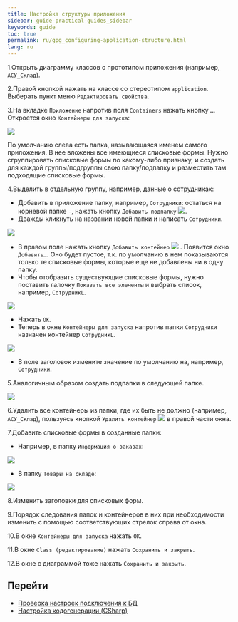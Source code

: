 ```yaml
---
title: Настройка структуры приложения
sidebar: guide-practical-guides_sidebar
keywords: guide
toc: true
permalink: ru/gpg_configuring-application-structure.html
lang: ru
---
```


1.Открыть диаграмму классов с прототипом приложения (например, `АСУ_Склад`).

2.Правой кнопкой нажать на классе со стереотипом `application`. Выберать пункт меню `Редактировать свойства`.

3.На вкладке `Приложение` напротив поля `Containers` нажать кнопку `…`. Откроется окно `Контейнеры для запуска`:
 
![](/images/pages/guides/flexberry-aspnet/containers-launching.png) 

По умолчанию слева есть папка, называющаяся именем самого приложения. В нее вложены все имеющиеся списковые формы. Нужно сгруппировать списковые формы по какому-либо признаку, и создать для каждой группы/подгруппы свою папку/подпапку и разместить там подходящие списковые формы.

4.Выделить в отдельную группу, например, данные о сотрудниках:

  * Добавить в приложение папку, например, `Сотрудники`: остаться на корневой папке `-`, нажать кнопку `Добавить подпапку` ![](/images/pages/guides/flexberry-aspnet/subfolder.png).  
  * Дважды кликнуть на названии новой папки и написать `Сотрудники`.

 ![](/images/pages/guides/flexberry-aspnet/employees.png) 

  * В правом поле нажать кнопку `Добавить контейнер`  ![](/images/pages/guides/flexberry-aspnet/add.png) . Появится окно `Добавить…`. Оно будет пустое, т.к. по умолчанию в нем показываются только те списковые формы, которые еще не добавлены ни в одну папку. 
  * Чтобы отобразить существующие списковые формы, нужно поставить галочку `Показать все элементы` и выбрать список, например, `СотрудникL`.

 ![](/images/pages/guides/flexberry-aspnet/employeer-l.png) 

  * Нажать `ОК`.
  * Теперь в окне `Контейнеры для запуска` напротив папки `Сотрудники` назначен контейнер `СотрудникL`.

 ![](/images/pages/guides/flexberry-aspnet/employeer-l-container.jpg) 

  * В поле заголовок измените значение по умолчанию на, например, `Сотрудники`.

5.Аналогичным образом создать подпапки в следующей папке.

 ![](/images/pages/guides/flexberry-aspnet/other-folders.png) 

6.Удалить все контейнеры из папки, где их быть не должно (например, `АСУ_Склад`), пользуясь кнопкой `Удалить контейнер` ![](/images/pages/guides/flexberry-aspnet/delete.png) в правой части окна.

7.Добавить списковые формы в созданные папки:

  * Например, в папку `Информация о заказах`:

 ![](/images/pages/guides/flexberry-aspnet/orders.png) 

  * В папку `Товары на складе`:

 ![](/images/pages/guides/flexberry-aspnet/goods.png)

8.Изменить заголовки для списковых форм.

9.Порядок следования папок и контейнеров в них при необходимости изменить с помощью соответствующих стрелок справа от окна.

10.В окне `Контейнеры для запуска` нажать `ОК`.

11.В окне `Class (редактирование)` нажать `Сохранить и закрыть`.

12.В окне с диаграммой тоже нажать `Сохранить и закрыть`.

## Перейти

*  <i class="fa fa-arrow-left" aria-hidden="true"></i> [Проверка настроек подключения к БД](gpg_connection-settings-db.html)
* [Настройка кодогенерации (CSharp)](gpg_configuring-generation.html) <i class="fa fa-arrow-right" aria-hidden="true"></i> 
